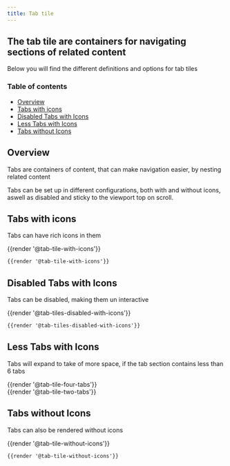 ```yaml
---
title: Tab tile
---
```


## The tab tile are containers for navigating sections of related content
Below you will find the different definitions and options for tab tiles

### Table of contents
<div class="row">
    <div class="col-12">
        <ul class="document__unordered-list">
            <li class="document__unordered-list-item"> 
                 <a class="msds-link"href="#overview">Overview</a>
            </li>
            <li class="document__unordered-list-item"> 
                 <a class="msds-link"href="#display-modal-on-load">Tabs with icons</a>
            </li>
            <li class="document__unordered-list-item"> 
                 <a class="msds-link"href="#display-modal-on-click-event">Disabled Tabs with Icons</a>
            </li>
            <li class="document__unordered-list-item"> 
                 <a class="msds-link"href="#display-modal-on-click-event">Less Tabs with Icons</a>
            </li>  
            <li class="document__unordered-list-item"> 
                 <a class="msds-link"href="#display-modal-on-click-event">Tabs without Icons</a>
            </li>           
        </ul>
    </div>
</div>

## Overview
Tabs are containers of content, that can make navigation easier, by nesting related content

Tabs can be set up in different configurations, both with and without icons, aswell as disabled and sticky to the viewport top on scroll.
## Tabs with icons
Tabs can have rich icons in them

<div class="element-preview">
    <div class="element-preview__inner">{{render '@tab-tile-with-icons'}}</div>
</div>

```html
{{render '@tab-tile-with-icons'}}
```
## Disabled Tabs with Icons
Tabs can be disabled, making them un interactive

<div class="element-preview">
    <div class="element-preview__inner">{{render '@tab-tiles-disabled-with-icons'}}</div>
</div>

```html
{{render '@tab-tiles-disabled-with-icons'}}
```

## Less Tabs with Icons
Tabs will expand to take of more space, if the tab section contains less than 6 tabs

<div class="element-preview">
    <div class="element-preview__inner">{{render '@tab-tile-four-tabs'}}</div>
</div>

<div class="element-preview">
    <div class="element-preview__inner">{{render '@tab-tile-two-tabs'}}</div>
</div>

## Tabs without Icons
Tabs can also be rendered without icons

<div class="element-preview">
    <div class="element-preview__inner">{{render '@tab-tile-without-icons'}}</div>
</div>

```html
{{render '@tab-tile-without-icons'}}
```